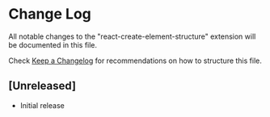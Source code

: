 # Change Log

All notable changes to the "react-create-element-structure" extension will be documented in this file.

Check [Keep a Changelog](http://keepachangelog.com/) for recommendations on how to structure this file.

## [Unreleased]

- Initial release
